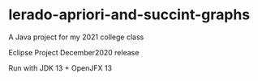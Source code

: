 # lerado-apriori-and-succint-graphs
A Java project for my 2021 college class

Eclipse Project December2020 release

Run with JDK 13 + OpenJFX 13
